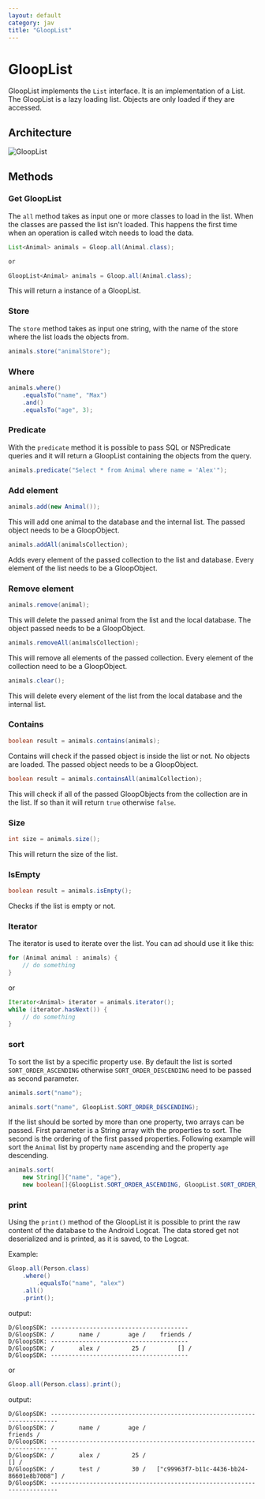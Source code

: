 ```yaml
---
layout: default
category: jav
title: "GloopList"
---
```


# GloopList

GloopList implements the `List` interface. It is an implementation of a List. The GloopList is a lazy loading list. Objects are only loaded if they are accessed.

## Architecture

![GloopList](../../images/gloopSDK-java/GloopList3.png)

## Methods

### Get GloopList

The `all` method takes as input one or more classes to load in the list. When the classes are passed the list isn't loaded. This happens the first time when an operation is called witch needs to load the data.

```java
List<Animal> animals = Gloop.all(Animal.class);

or

GloopList<Animal> animals = Gloop.all(Animal.class);
```
This will return a instance of a GloopList.

### Store

The `store` method takes as input one string, with the name of the store where the list loads the objects from.

```java
animals.store("animalStore");
```

### Where

```java
animals.where()
	.equalsTo("name", "Max")
	.and()
	.equalsTo("age", 3);
```

### Predicate

With the `predicate` method it is possible to pass SQL or NSPredicate queries and it will return a GloopList containing the objects from the query.

```java
animals.predicate("Select * from Animal where name = 'Alex'");
```

### Add element

```java
animals.add(new Animal());
```
This will add one animal to the database and the internal list. The passed object needs to be a GloopObject.

```java
animals.addAll(animalsCollection);
```
Adds every element of the passed collection to the list and database.
Every element of the list needs to be a GloopObject.

### Remove element

```java
animals.remove(animal);
```
This will delete the passed animal from the list and the local database. The object passed needs to be a GloopObject.

```java
animals.removeAll(animalsCollection);
```
This will remove all elements of the passed collection. Every element of the collection need to be a GloopObject.

```java
animals.clear();
```
This will delete every element of the list from the local database and the internal list.

### Contains
```java
boolean result = animals.contains(animals);
```
Contains will check if the passed object is inside the list or not. No objects are loaded. The passed object needs to be a GloopObject.

```java
boolean result = animals.containsAll(animalCollection);
```
This will check if all of the passed GloopObjects from the collection are in the list. If so than it will return `true` otherwise `false`.

### Size
```java
int size = animals.size();
```
This will return the size of the list.

### IsEmpty
```java
boolean result = animals.isEmpty();
```
Checks if the list is empty or not.

### Iterator
The iterator is used to iterate over the list. You can ad should use it like this:

```java
for (Animal animal : animals) {
	// do something
}
```
or

```java
Iterator<Animal> iterator = animals.iterator();
while (iterator.hasNext()) {
	// do something
}
```

### sort
To sort the list by a specific property use. By default the list is sorted `SORT_ORDER_ASCENDING` otherwise `SORT_ORDER_DESCENDING` need to be passed as second parameter.

```java
animals.sort("name");
```

```java
animals.sort("name", GloopList.SORT_ORDER_DESCENDING);
```

If the list should be sorted by more than one property, two arrays can be passed.
First parameter is a String array with the properties to sort. The second is the ordering of the first passed properties. Following example will sort the `Animal` list by property `name` ascending and the property `age` descending.

```java
animals.sort(
	new String[]{"name", "age"},
	new boolean[]{GloopList.SORT_ORDER_ASCENDING, GloopList.SORT_ORDER_DESCENDING});
```

### print 

Using the `print()` method of the GloopList it is possible to print the raw content of the database to the Android Logcat. The data stored get not deserialized and is printed, as it is saved, to the Logcat. 

Example:

```java
Gloop.all(Person.class)
	.where()
		.equalsTo("name", "alex")
	.all()
	.print();
```
output:

```
D/GloopSDK: ---------------------------------------
D/GloopSDK: /       name /        age /    friends / 
D/GloopSDK: ---------------------------------------
D/GloopSDK: /       alex /         25 /         [] / 
D/GloopSDK: ---------------------------------------

```

or

```java
Gloop.all(Person.class).print();
```
output:

```
D/GloopSDK: ------------------------------------------------------------------------
D/GloopSDK: /       name /        age /                                    friends / 
D/GloopSDK: ------------------------------------------------------------------------
D/GloopSDK: /       alex /         25 /                                         [] / 
D/GloopSDK: /       test /         30 /   ["c99963f7-b11c-4436-bb24-86601e8b7008"] / 
D/GloopSDK: ------------------------------------------------------------------------

```